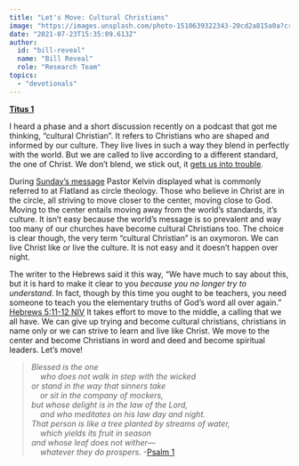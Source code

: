 ```yaml
---
title: "Let's Move: Cultural Christians"
image: "https://images.unsplash.com/photo-1510639322343-20cd2a815a0a?crop=entropy&cs=srgb&fm=jpg&ixid=Mnw5NjYxfDB8MXxzZWFyY2h8MTB8fFRydXRofGVufDB8fHx8MTYxODIzNjM3Mw&ixlib=rb-1.2.1&q=85"
date: "2021-07-23T15:35:09.613Z"
author:
  id: "bill-reveal"
  name: "Bill Reveal"
  role: "Research Team"
topics:
  - "devotionals"
---
```

**[Titus 1][1]**

I heard a phase and a short discussion recently on a podcast that got me thinking, “cultural Christian”. It refers to Christians who are shaped and informed by our culture. They live lives in such a way they blend in perfectly with the world. But we are called to live according to a different standard, the one of Christ. We don’t blend, we stick out, it [gets us into trouble][3].

During [Sunday’s message][flat] Pastor Kelvin displayed what is commonly referred to at Flatland as circle theology. Those who believe in Christ are in the circle, all striving to move closer to the center, moving close to God. Moving to the center entails moving away from the world’s standards, it’s culture. It isn’t easy because the world’s message is so prevalent and way too many of our churches have become cultural Christians too. The choice is clear though, the very term “cultural Christian” is an oxymoron. We can live Christ like or live the culture. It is not easy and it doesn’t happen over night.

The writer to the Hebrews said it this way, “We have much to say about this, but it is hard to make it clear to you _because you no longer try to understand_. In fact, though by this time you ought to be teachers, you need someone to teach you the elementary truths of God’s word all over again.” [Hebrews 5:11-12 NIV][2] It takes effort to move to the middle, a calling that we all have. We can give up trying and become cultural christians, christians in name only or we can strive to learn and live like Christ. We move to the center and become Christians in word and deed and become spiritual leaders. Let’s move!

> _Blessed is the one_   
> _&nbsp;&nbsp;&nbsp;&nbsp;who does not walk in step with the wicked_   
> _or stand in the way that sinners take_    
> _&nbsp;&nbsp;&nbsp;&nbsp;or sit in the company of mockers,_    
> _but whose delight is in the law of the Lord,_    
> _&nbsp;&nbsp;&nbsp;&nbsp;and who meditates on his law day and night._    
> _That person is like a tree planted by streams of water,_    
> _&nbsp;&nbsp;&nbsp;&nbsp;which yields its fruit in season_    
> _and whose leaf does not wither—_   
> _&nbsp;&nbsp;&nbsp;&nbsp;whatever they do prospers._ -[Psalm 1][4]

[1]: https://biblehub.com/titus/1.htm
[2]: https://biblehub.com/hebrews/5-11.htm
[3]: https://biblehub.com/context/john/15-18.htm
[4]: https://biblehub.com/psalms/1.htm
[flat]: https://flatlandchurch.com/series/lets-move-call/
